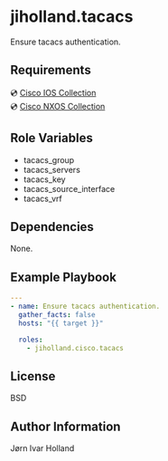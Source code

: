 jiholland.tacacs
================

Ensure tacacs authentication.

Requirements
------------

💿 [Cisco IOS Collection](https://galaxy.ansible.com/ui/repo/published/cisco/ios)<br>
💿 [Cisco NXOS Collection](https://galaxy.ansible.com/ui/repo/published/cisco/nxos)<br>

Role Variables
--------------

- tacacs_group
- tacacs_servers
- tacacs_key
- tacacs_source_interface
- tacacs_vrf

Dependencies
------------

None.

Example Playbook
----------------
```YAML
---
- name: Ensure tacacs authentication.
  gather_facts: false
  hosts: "{{ target }}"

  roles:
    - jiholland.cisco.tacacs
```
License
-------

BSD

Author Information
------------------

Jørn Ivar Holland
